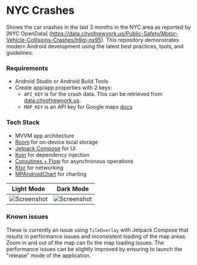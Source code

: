 # NYC Crashes

Shows the car crashes in the last 3 months in the NYC area as reported by [NYC OpenData]
(https://data.cityofnewyork.us/Public-Safety/Motor-Vehicle-Collisions-Crashes/h9gi-nx95). This
repository demonstrates modern Android development using the latest best practices, tools, and
guidelines.

### Requirements

- Android Studio or Android Build Tools
- Create app/app.properties with 2 keys:
    - `API_KEY` is for the crash data. This can be retrieved
      from [data.cityofnewyork.us](https://data.cityofnewyork.us/profile/edit/developer_settings).
    - `MAP_KEY` is an API key for Google
      maps [docs](https://developers.google.com/maps/documentation/android-sdk/get-api-key)

### Tech Stack

- MVVM app architecture
- [Room](https://developer.android.com/training/data-storage/room) for on-device local storage
- [Jetpack Compose](https://developer.android.com/jetpack/compose) for UI
- [Koin](https://insert-koin.io/) for dependency injection
- [Coroutines + Flow](https://kotlinlang.org/docs/coroutines-overview.html) for asynchronous operations
- [Ktor](https://ktor.io/) for networking
- [MPAndroidChart](https://github.com/PhilJay/MPAndroidChart) for charting 

| Light Mode | Dark Mode |
| :---: | :---: |
| ![Screenshot](https://i.imgur.com/6Acntr3.png) | ![Screenshot](https://i.imgur.com/OF2Ru3x.png) |

### Known issues

These is currently an issue using `TileOverlay` with Jetpack Compose that results in performance
issues and inconsistent loading of the map areas. Zoom in and out of the map can fix the map loading
issues. The performance issues can be slightly improved by ensuring to launch the "release" mode of
the application.